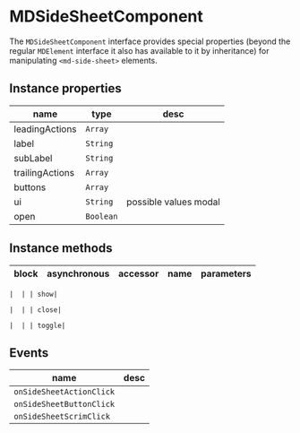 # MDSideSheetComponent
The `MDSideSheetComponent` interface provides special properties (beyond the regular `MDElement` interface it also has available to it by inheritance) for manipulating `<md-side-sheet>` elements.

## Instance properties

name|type|desc
---|---|---
leadingActions|`Array`|
label|`String`|
subLabel|`String`|
trailingActions|`Array`|
buttons|`Array`|
ui|`String`|possible values modal
open|`Boolean`|

## Instance methods

block| asynchronous | accessor| name| parameters
---| --- | ---| ---| ---

    |  | | show| 

    |  | | close| 

    |  | | toggle| 

## Events

name|desc
---|---
`onSideSheetActionClick`|
`onSideSheetButtonClick`|
`onSideSheetScrimClick`|
